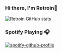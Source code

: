 ### Hi there, I'm Retroin👋
![Retroin GitHub stats](https://github-readme-stats.vercel.app/api?username=xRetroinx&show_icons=true&theme=midnight-purple)

### Spotify Playing 🎧
[![spotify-github-profile](https://spotify-github-profile.vercel.app/api/view?uid=314ubqcugkircvgbrbc6xtltvpye&cover_image=true&theme=novatorem&bar_color=5908aa&bar_color_cover=false)](https://spotify-github-profile.vercel.app/api/view?uid=314ubqcugkircvgbrbc6xtltvpye&redirect=true)
